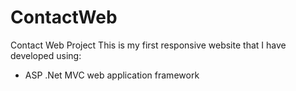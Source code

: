 # ContactWeb
Contact Web Project
This is my first responsive website that I have developed using:
* ASP .Net MVC web application framework
